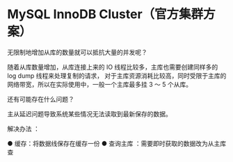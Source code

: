 




# MySQL InnoDB Cluster（官方集群方案）


无限制地增加从库的数量就可以抵抗大量的并发呢？

随着从库数量增加，从库连接上来的 IO 线程比较多，主库也需要创建同样多的 log dump 线程来处理复制的请求，
对于主库资源消耗比较高，同时受限于主库的网络带宽，所以在实际使用中，一般一个主库最多挂 3 ～ 5 个从库。


还有可能存在什么问题？

主从延迟问题导致系统某些情况无法读取到最新保存的数据。

解决办法 ：

● 缓存：将数据线保存在缓存一份
● 查询主库 ：需要即时获取的数据改为从主库查
